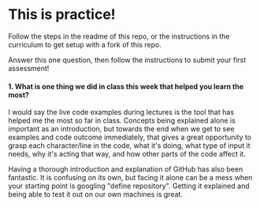 # This is practice!

Follow the steps in the readme of this repo, or the instructions in the curriculum to get setup with a fork of this repo.

Answer this one question, then follow the instructions to submit your first assessment!

#### 1. What is one thing we did in class this week that helped you learn the most?  

I would say the live code examples during lectures is the tool that has helped me the most so far in class. Concepts being explained alone is important as an introduction, but towards the end when we get to see examples and code outcome immediately, that gives a great opportunity to grasp each character/line in the code, what it's doing, what type of input it needs, why it's acting that way, and how other parts of the code affect it.

Having a thorough introduction and explanation of GitHub has also been fantastic. It is confusing on its own, but facing it alone can be a mess when your starting point is googling "define repository". Getting it explained and being able to test it out on our own machines is great.
